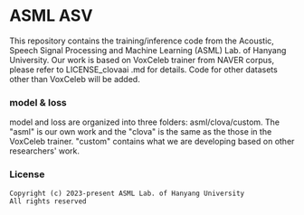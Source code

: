 # ASML ASV

This repository contains the training/inference code from the Acoustic, Speech Signal Processing and Machine Learning (ASML) Lab. of Hanyang University.
Our work is based on VoxCeleb trainer from NAVER corpus, please refer to LICENSE_clovaai .md for details.
Code for other datasets other than VoxCeleb will be added. 

### model & loss

model and loss are organized into three folders: asml/clova/custom.
The "asml" is our own work and the "clova" is the same as the those in the VoxCeleb trainer.
"custom" contains what we are developing based on other researchers' work. 


### License
```
Copyright (c) 2023-present ASML Lab. of Hanyang University
All rights reserved
```
